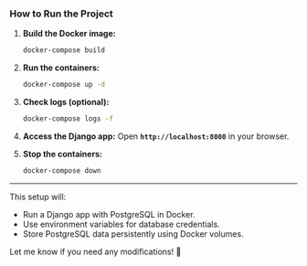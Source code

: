 

### **How to Run the Project**
1. **Build the Docker image:**
   ```sh
   docker-compose build
   ```
   
2. **Run the containers:**
   ```sh
   docker-compose up -d
   ```

3. **Check logs (optional):**
   ```sh
   docker-compose logs -f
   ```

4. **Access the Django app:**
   Open **`http://localhost:8000`** in your browser.

5. **Stop the containers:**
   ```sh
   docker-compose down
   ```

---

This setup will:
- Run a Django app with PostgreSQL in Docker.
- Use environment variables for database credentials.
- Store PostgreSQL data persistently using Docker volumes.
  
Let me know if you need any modifications! 🚀